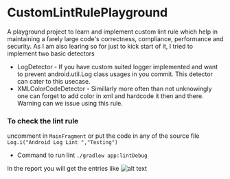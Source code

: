 # CustomLintRulePlayground
 
A playground project to learn and implement custom lint rule which help in maintaining a farely large code's correctness, compliance, performance and security.
As I am also learing so for just to kick start of it, I tried to implement two basic detectors 
- LogDetector - If you have custom suited logger implemented and want to prevent android.util.Log class usages in you commit. This detector can cater to this usecase.
- XMLColorCodeDetector - Simillarly more often than not unknowingly one can forget to add color in xml and hardcode it then and there. Warning can we issue using this rule. 

### To check the lint rule


uncomment in `MainFragment` or put the code in any of the source file
`Log.i("Android Log Lint ","Testing")`

- Command to run lint 
`./gradlew app:lintDebug`
 
In the report you will get the entries like
![alt text](https://user-images.githubusercontent.com/59998231/118513352-430b9a80-b751-11eb-9efa-6dd2ed2c616c.png)




